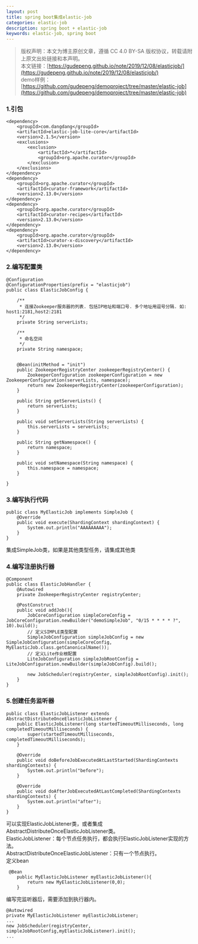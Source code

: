 ```yaml
---
layout: post
title: spring boot集成elastic-job
categories: elastic-job
description: spring boot + elastic-job
keywords: elastic-job, spring boot
---
```

>版权声明：本文为博主原创文章，遵循 CC 4.0 BY-SA 版权协议，转载请附上原文出处链接和本声明。  
本文链接：[https://gudepeng.github.io/note/2019/12/08/elasticjob/](https://gudepeng.github.io/note/2019/12/08/elasticjob/)  
demo样例：[https://github.com/gudepeng/demoproject/tree/master/elastic-job](https://github.com/gudepeng/demoproject/tree/master/elastic-job)


### 1.引包
```
<dependency>
    <groupId>com.dangdang</groupId>
    <artifactId>elastic-job-lite-core</artifactId>
    <version>2.1.5</version>
    <exclusions>
        <exclusion>
            <artifactId>*</artifactId>
            <groupId>org.apache.curator</groupId>
        </exclusion>
    </exclusions>
</dependency>
<dependency>
    <groupId>org.apache.curator</groupId>
    <artifactId>curator-framework</artifactId>
    <version>2.13.0</version>
</dependency>
<dependency>
    <groupId>org.apache.curator</groupId>
    <artifactId>curator-recipes</artifactId>
    <version>2.13.0</version>
</dependency>
<dependency>
    <groupId>org.apache.curator</groupId>
    <artifactId>curator-x-discovery</artifactId>
    <version>2.13.0</version>
</dependency>
```

### 2.编写配置类
```
@Configuration
@ConfigurationProperties(prefix = "elasticjob")
public class ElasticJobConfig {

    /**
     * 连接Zookeeper服务器的列表. 包括IP地址和端口号. 多个地址用逗号分隔. 如: host1:2181,host2:2181
     */
    private String serverLists;

    /**
     * 命名空间
     */
    private String namespace;


    @Bean(initMethod = "init")
    public ZookeeperRegistryCenter zookeeperRegistryCenter() {
        ZookeeperConfiguration zookeeperConfiguration = new ZookeeperConfiguration(serverLists, namespace);
        return new ZookeeperRegistryCenter(zookeeperConfiguration);
    }

    public String getServerLists() {
        return serverLists;
    }

    public void setServerLists(String serverLists) {
        this.serverLists = serverLists;
    }

    public String getNamespace() {
        return namespace;
    }

    public void setNamespace(String namespace) {
        this.namespace = namespace;
    }

}
```

### 3.编写执行代码
```
public class MyElasticJob implements SimpleJob {
    @Override
    public void execute(ShardingContext shardingContext) {
        System.out.println("AAAAAAAAA");
    }
}
```
集成SimpleJob类，如果是其他类型任务，请集成其他类

### 4.编写注册执行器
```
@Component
public class ElasticJobHandler {
    @Autowired
    private ZookeeperRegistryCenter registryCenter;

    @PostConstruct
    public void addJob(){
        JobCoreConfiguration simpleCoreConfig = JobCoreConfiguration.newBuilder("demoSimpleJob", "0/15 * * * * ?", 10).build();
        // 定义SIMPLE类型配置
        SimpleJobConfiguration simpleJobConfig = new SimpleJobConfiguration(simpleCoreConfig, MyElasticJob.class.getCanonicalName());
        // 定义Lite作业根配置
        LiteJobConfiguration simpleJobRootConfig = LiteJobConfiguration.newBuilder(simpleJobConfig).build();

        new JobScheduler(registryCenter, simpleJobRootConfig).init();
    }
}
```

### 5.创建任务监听器
```
public class ElasticJobListener extends AbstractDistributeOnceElasticJobListener {
    public ElasticJobListener(long startedTimeoutMilliseconds, long completedTimeoutMilliseconds) {
        super(startedTimeoutMilliseconds, completedTimeoutMilliseconds);
    }

    @Override
    public void doBeforeJobExecutedAtLastStarted(ShardingContexts shardingContexts) {
        System.out.println("before");
    }

    @Override
    public void doAfterJobExecutedAtLastCompleted(ShardingContexts shardingContexts) {
        System.out.println("after");
    }
}
```
可以实现ElasticJobListener类，或者集成AbstractDistributeOnceElasticJobListener类。  
ElasticJobListener：每个节点任务执行，都会执行ElasticJobListener实现的方法。  
AbstractDistributeOnceElasticJobListener：只有一个节点执行。  
定义bean  
```
 @Bean
    public MyElasticJobListener myElasticJobListener(){
        return new MyElasticJobListener(0,0);
    }
```
编写完监听器后，需要添加到执行器内。
```
@Autowired
private MyElasticJobListener myElasticJobListener;
...
new JobScheduler(registryCenter, simpleJobRootConfig,myElasticJobListener).init();
...
    
```